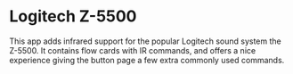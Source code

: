 # Logitech Z-5500

This app adds infrared support for the popular Logitech sound system the Z-5500. It contains flow cards with IR commands, and offers a nice experience giving the button page a few extra commonly used commands.
